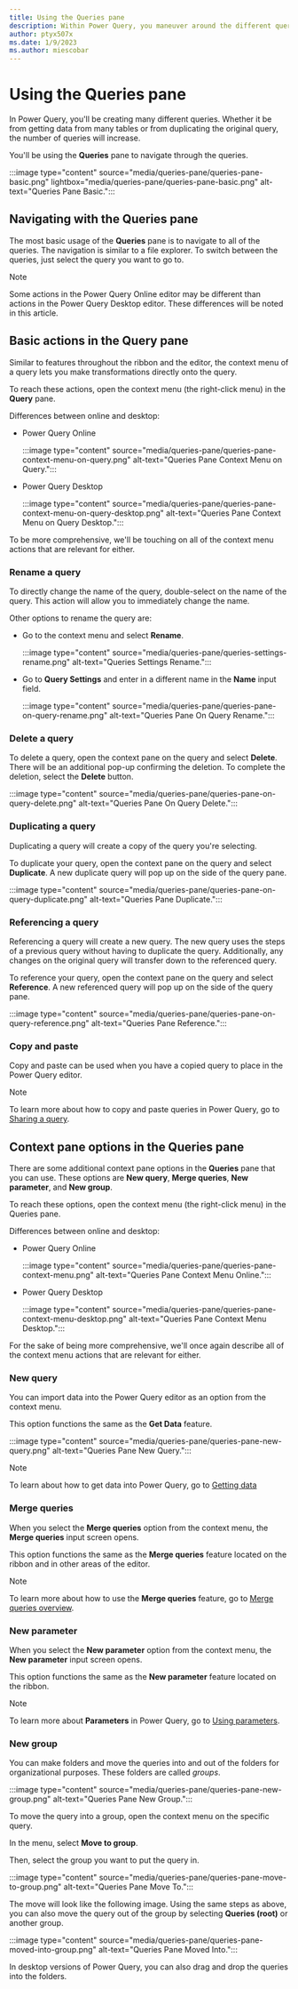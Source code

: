 ```yaml
---
title: Using the Queries pane
description: Within Power Query, you maneuver around the different queries in the editor through the queries pane.
author: ptyx507x
ms.date: 1/9/2023
ms.author: miescobar
---
```



# Using the Queries pane

In Power Query, you'll be creating many different queries. Whether it be from getting data from many tables or from duplicating the original query, the number of queries will increase.

You'll be using the **Queries** pane to navigate through the queries.

:::image type="content" source="media/queries-pane/queries-pane-basic.png" lightbox="media/queries-pane/queries-pane-basic.png" alt-text="Queries Pane Basic.":::
## Navigating with the Queries pane

The most basic usage of the **Queries** pane is to navigate to all of the queries.
The navigation is similar to a file explorer. To switch between the queries, just select the query you want to go to.

>[!Note]
> Some actions in the Power Query Online editor may be different than actions in the Power Query Desktop editor. These differences will be noted in this article.

## Basic actions in the Query pane

Similar to features throughout the ribbon and the editor, the context menu of a query lets you make transformations directly onto the query.

To reach these actions, open the context menu (the right-click menu) in the **Query** pane.

Differences between online and desktop:

- Power Query Online

  :::image type="content" source="media/queries-pane/queries-pane-context-menu-on-query.png" alt-text="Queries Pane Context Menu on Query.":::

- Power Query Desktop

  :::image type="content" source="media/queries-pane/queries-pane-context-menu-on-query-desktop.png" alt-text="Queries Pane Context Menu on Query Desktop.":::

To be more comprehensive, we'll be touching on all of the context menu actions that are relevant for either.

### Rename a query

To directly change the name of the query, double-select on the name of the query. This action will allow you to immediately change the name.

Other options to rename the query are:

- Go to the context menu and select **Rename**.

  :::image type="content" source="media/queries-pane/queries-settings-rename.png" alt-text="Queries Settings Rename.":::

- Go to **Query Settings** and enter in a different name in the **Name** input field.

  :::image type="content" source="media/queries-pane/queries-pane-on-query-rename.png" alt-text="Queries Pane On Query Rename.":::

### Delete a query

To delete a query, open the context pane on the query and select **Delete**.
There will be an additional pop-up confirming the deletion. To complete the deletion, select the **Delete** button.

:::image type="content" source="media/queries-pane/queries-pane-on-query-delete.png" alt-text="Queries Pane On Query Delete.":::

### Duplicating a query

Duplicating a query will create a copy of the query you're selecting.

To duplicate your query, open the context pane on the query and select **Duplicate**. A new duplicate query will pop up on the side of the query pane.

:::image type="content" source="media/queries-pane/queries-pane-on-query-duplicate.png" alt-text="Queries Pane Duplicate.":::

### Referencing a query

Referencing a query will create a new query. The new query uses the steps of a previous query without having to duplicate the query. Additionally, any changes on the original query will transfer down to the referenced query.

To reference your query, open the context pane on the query and select **Reference**. A new referenced query will pop up on the side of the query pane.

:::image type="content" source="media/queries-pane/queries-pane-on-query-reference.png" alt-text="Queries Pane Reference.":::

### Copy and paste

Copy and paste can be used when you have a copied query to place in the Power Query editor.

>[!NOTE]
> To learn more about how to copy and paste queries in Power Query, go to [Sharing a query](share-query.md).

## Context pane options in the Queries pane

There are some additional context pane options in the **Queries** pane that you can use. These options are **New query**, **Merge queries**, **New parameter**, and **New group**.

To reach these options, open the context menu (the right-click menu) in the Queries pane.

Differences between online and desktop:

- Power Query Online

  :::image type="content" source="media/queries-pane/queries-pane-context-menu.png" alt-text="Queries Pane Context Menu Online.":::

- Power Query Desktop

  :::image type="content" source="media/queries-pane/queries-pane-context-menu-desktop.png" alt-text="Queries Pane Context Menu Desktop.":::

For the sake of being more comprehensive, we'll once again describe all of the context menu actions that are relevant for either.

### New query

You can import data into the Power Query editor as an option from the context menu.

This option functions the same as the **Get Data** feature.  

:::image type="content" source="media/queries-pane/queries-pane-new-query.png" alt-text="Queries Pane New Query.":::

> [!NOTE]
> To learn about how to get data into Power Query, go to [Getting data](get-data-experience.md)

### Merge queries

When you select the **Merge queries** option from the context menu, the **Merge queries** input screen opens.

This option functions the same as the **Merge queries** feature located on the ribbon and in other areas of the editor.

>[!NOTE]
>To learn more about how to use the **Merge queries** feature, go to [Merge queries overview](merge-queries-overview.md).

### New parameter

When you select the **New parameter** option from the context menu, the **New parameter** input screen opens.

This option functions the same as the **New parameter** feature located on the ribbon.

> [!NOTE]
> To learn more about **Parameters** in Power Query, go to [Using parameters](power-query-query-parameters.md).

### New group

You can make folders and move the queries into and out of the folders for organizational purposes. These folders are called *groups*.

:::image type="content" source="media/queries-pane/queries-pane-new-group.png" alt-text="Queries Pane New Group.":::

To move the query into a group, open the context menu on the specific query.

In the menu, select **Move to group**.

Then, select the group you want to put the query in.

:::image type="content" source="media/queries-pane/queries-pane-move-to-group.png" alt-text="Queries Pane Move To.":::

The move will look like the following image. Using the same steps as above, you can also move the query out of the group by selecting **Queries (root)** or another group.

:::image type="content" source="media/queries-pane/queries-pane-moved-into-group.png" alt-text="Queries Pane Moved Into.":::

In desktop versions of Power Query, you can also drag and drop the queries into the folders.
